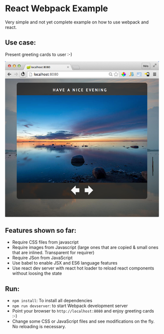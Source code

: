 React Webpack Example
=====================
Very simple and not yet complete example on how to use webpack and react.

Use case:
---------
Present greeting cards to user :-)

![Sample Application](screenshot2.png)

Features shown so far:
----------------------
* Require CSS files from javascript
* Require images from Javascript (large ones that are copied & small ones that are inlined. Transparent for requirer)
* Require JSon from JavaScript
* Use babel to enable JSX and ES6 language features
* Use react dev server with react hot loader to reload react components without loosing the state

Run:
----
* ```npm install```: To install all dependencies
* ```npm run devserver```: to start Webpack development server
* Point your browser to ```http://localhost:8080``` and enjoy greeting cards :-)
* Change some CSS or JavaScript files and see modifications on the fly. No reloading is necessary.




